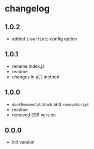 # changelog

## 1.0.2
* added `insertInto` config option

## 1.0.1

* rename index.js
* readme
* changes in `all` method

## 1.0.0

* `dontRemoveCallBack` and `removeScript`
* readme
* removed ES6 version

## 0.0.0

* init version
